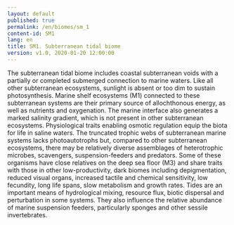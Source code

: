 ```yaml
---
layout: default
published: true
permalink: /en/biomes/sm_1
content-id: SM1
lang: en
title: SM1. Subterranean tidal biome
version: v1.0, 2020-01-20 12:00:00
---
```


The subterranean tidal biome includes coastal subterranean voids with a partially or completed submerged connection to marine waters. Like all other subterranean ecosystems, sunlight is absent or too dim to sustain photosynthesis. Marine shelf ecosystems (M1) connected to these subterranean systems are their primary source of allochthonous energy, as well as nutrients and oxygenation. The marine interface also generates a marked salinity gradient, which is not present in other subterranean ecosystems. Physiological traits enabling osmotic regulation equip the biota for life in saline waters. The truncated trophic webs of subterranean marine systems lacks photoautotrophs but, compared to other subterranean ecosystems, there may be relatively diverse assemblages of heterotrophic microbes, scavengers, suspension-feeders and predators. Some of these organisms have close relatives on the deep sea floor (M3) and share traits with those in other low-productivity, dark biomes including depigmentation, reduced visual organs, increased tactile and chemical sensitivity, low fecundity, long life spans, slow metabolism and growth rates. Tides are an important means of hydrological mixing, resource flux, biotic dispersal and perturbation in some systems. They also influence the relative abundance of marine suspension feeders, particularly sponges and other sessile invertebrates. 
